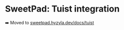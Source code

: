 # SweetPad: Tuist integration

➡️ Moved to [sweetpad.hyzyla.dev/docs/tuist](https://sweetpad.hyzyla.dev/docs/tuist)

